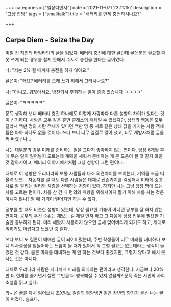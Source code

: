 +++
categories = ["일상다반사"]
date = 2021-11-07T23:11:15Z
description = "그냥 잡담"
tags = ["smalltalk"]
title = "배터리를 언제 충전하시나요?"

+++
## Carpe Diem - Seize the Day

며칠 전 지인의 타임라인의 글을 읽었다. 배터리 충전에 대한 글인데 글쓴분은 필요할 때 못 쓰게 되는 경우를 참지 못해서 수시로 충전을 한다는 글이었다.

나: "저는 2% 될 때까지 충전을 하지 않아요."

글쓴이: "왜요? 배터리를 오래 쓰기 위해서 그러시나요?"

나: "아니오, 귀찮아서요. 방전되서 후회하는 일이 종종 있습니다 ㅋㅋㅋㅋ"

글쓴이: "ㅋㅋㅋㅋㅋ"

문득 생각해 보니 배터리 충전 하나에도 이렇게 사람마다 다른 성향의 차이가 있다는 것이 신기하다.  사람은 모두 같은 휴먼 클래스의 객체일 수 있겠지만, 상태와 행동은 모두 달라서 백만 명의 사람 객체가 있다면 백만 명 중 서로 같은 상태 값을 가지는 사람 객체들은 아마 하나도 없을 것이다. 쓰다 보니 너무 옆길로 많이 샜고, 너무 개발자처럼 글을 써 버렸구나...

나는 대부분의 경우 미래를 준비하는 일을 그다지 좋아하지 않는 편이다. 당장 6개월 후에 무슨 일이 일어날지 모르는데 계획을 세워서 준비하는 게 큰  도움이 될 것 같지 않을 것 같아서이고, 배터리 이야기에서처럼 그냥 성향이 그런 편이다.

대체로 이 성향은 우리나라의 보통 사람들과 다소 의견차이를 보이는데, 기억을 조금 떠올려 보면... 자동차를 살 때도 다른 사람들은 대체로 잔존가치를 걱정해서 미래에 중고차로 잘 팔리는 컬러와 차종을 선택하는 경향이 있다. 하지만 나는 그냥 당장 맘에 드는 차를 고르는 편이다. 차를 산 건 내 편의와 취향을 위해서이지 팔기 위해 차를 사는 것은 아니지 않나? 팔 때 가격이 떨어지면 하는 수 없다.

공부를 할 때도 비슷한 성향이 있는데, 당장 필요한 기술이 아니면 공부를 잘 하지 않는 편이다. 공부의 우선 순위는 재밌는 걸 제일 먼저 하고 그 다음에 당장 업무에 필요한 기술만 공부하게 된다. 미리 해봤자 사용하지 않으면 금새 잊어버리게 되기도 하고, 제대로 익히기도 어렵다고 느꼈던 것 같다.

쓰다 보니 또 결론이 애매한 글이 되어버렸는데, 주변 학생들이 너무 미래를 대비하다 보니 의사결정을 힘들어하는 느낌이 들 때가 있어서 꼭 그럴 필요는 없는데라는 생각이 들었던 것 같다. 물론 미래를 대비하는 게 안 하는 것보다 좋겠지만, 그렇지 않다고 해서 못 사는 것은 아니다.

대체로 우리나라 사람은 지나치게 미래를 의식하는 편이라고 생각한다. 지금보다 20%만 더 현재를 즐기면서 살면 그만큼 더 행복해질 수 있지 않을까? 문득 죽은 시인의 사회 소설을 읽고 싶다.

와\~ 쓴 글을 다시 읽어보니 조X일보 컬럼의 평양냉면 같은 장년의 향기가 물씬 나는 글이 써졌다. 슬프다.